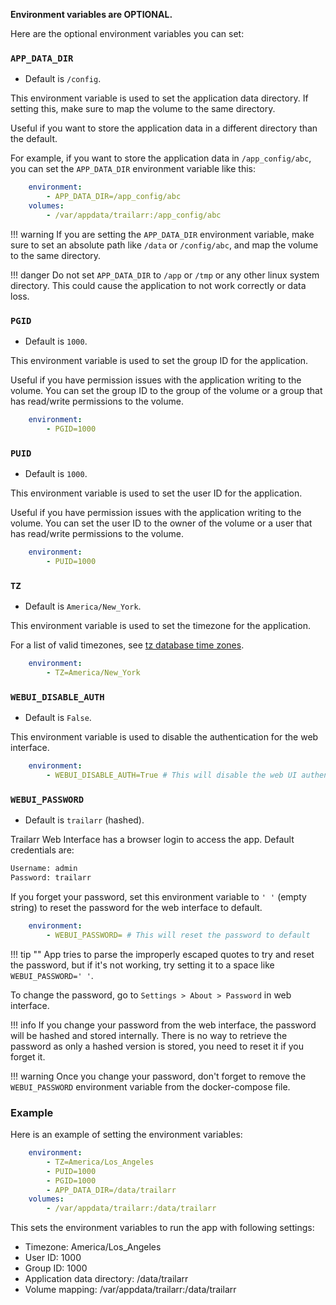 **Environment variables are OPTIONAL.**

Here are the optional environment variables you can set:

### `APP_DATA_DIR`

- Default is `/config`.

This environment variable is used to set the application data directory. If setting this, make sure to map the volume to the same directory.

Useful if you want to store the application data in a different directory than the default.

For example, if you want to store the application data in `/app_config/abc`, you can set the `APP_DATA_DIR` environment variable like this:

```yaml hl_lines="2 4"
    environment:
        - APP_DATA_DIR=/app_config/abc
    volumes:
        - /var/appdata/trailarr:/app_config/abc
```

!!! warning
    If you are setting the `APP_DATA_DIR` environment variable, make sure to set an absolute path like `/data` or `/config/abc`, and map the volume to the same directory.

!!! danger
    Do not set `APP_DATA_DIR` to `/app` or `/tmp` or any other linux system directory. This could cause the application to not work correctly or data loss.


### `PGID`

- Default is `1000`.

This environment variable is used to set the group ID for the application.

Useful if you have permission issues with the application writing to the volume. You can set the group ID to the group of the volume or a group that has read/write permissions to the volume.

```yaml
    environment:
        - PGID=1000
```


### `PUID`

- Default is `1000`.

This environment variable is used to set the user ID for the application.

Useful if you have permission issues with the application writing to the volume. You can set the user ID to the owner of the volume or a user that has read/write permissions to the volume.

```yaml
    environment:
        - PUID=1000
```


### `TZ`

- Default is `America/New_York`.

This environment variable is used to set the timezone for the application.

For a list of valid timezones, see [tz database time zones](https://en.wikipedia.org/wiki/List_of_tz_database_time_zones).

```yaml
    environment:
        - TZ=America/New_York
```

### `WEBUI_DISABLE_AUTH`

- Default is `False`.

This environment variable is used to disable the authentication for the web interface.
    
```yaml
    environment:
        - WEBUI_DISABLE_AUTH=True # This will disable the web UI authentication
```

### `WEBUI_PASSWORD`

- Default is `trailarr` (hashed).

Trailarr Web Interface has a browser login to access the app. Default credentials are:

```bash
Username: admin
Password: trailarr
```

If you forget your password, set this environment variable to `' '` (empty string) to reset the password for the web interface to default.

```yaml
    environment:
        - WEBUI_PASSWORD= # This will reset the password to default
```

!!! tip ""
    App tries to parse the improperly escaped quotes to try and reset the password, but if it's not working, try setting it to a space like `WEBUI_PASSWORD=' '`.

To change the password, go to `Settings > About > Password` in web interface. 

!!! info
    If you change your password from the web interface, the password will be hashed and stored internally. There is no way to retrieve the password as only a hashed version is stored, you need to reset it if you forget it.

!!! warning
    Once you change your password, don't forget to remove the `WEBUI_PASSWORD` environment variable from the docker-compose file.


### Example

Here is an example of setting the environment variables:

```yaml
    environment:
        - TZ=America/Los_Angeles
        - PUID=1000
        - PGID=1000
        - APP_DATA_DIR=/data/trailarr
    volumes:
        - /var/appdata/trailarr:/data/trailarr
```

This sets the environment variables to run the app with following settings:

- Timezone: America/Los_Angeles
- User ID: 1000
- Group ID: 1000
- Application data directory: /data/trailarr
- Volume mapping: /var/appdata/trailarr:/data/trailarr

